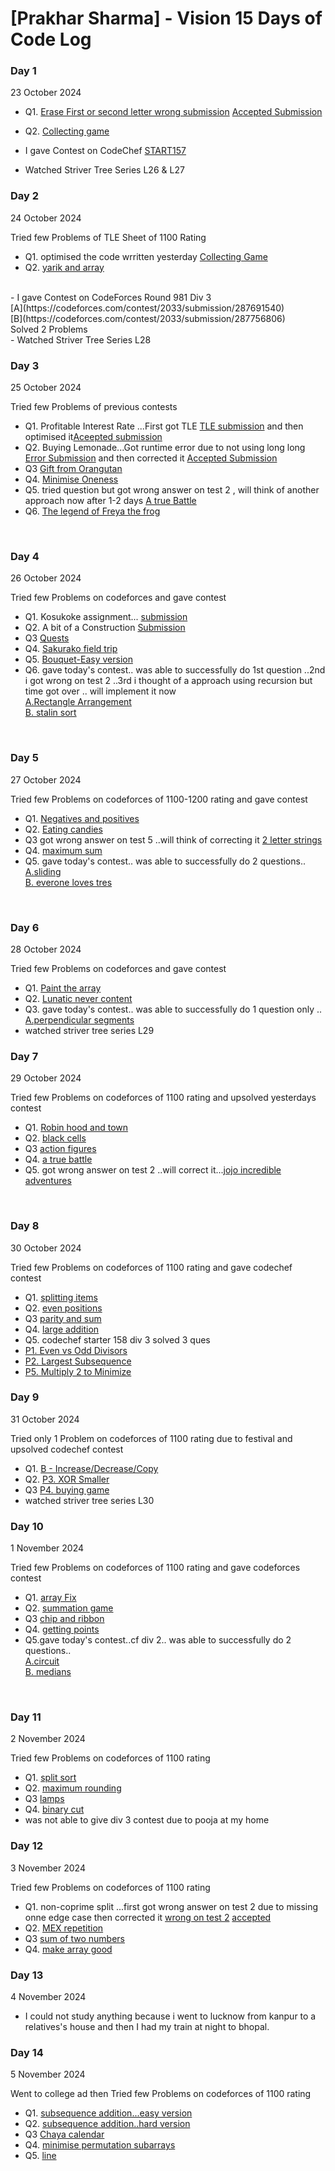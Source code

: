 # [Prakhar Sharma] - Vision 15 Days of Code Log

### Day 1 
23 October 2024

- Q1. [Erase First or second letter wrong submission](https://codeforces.com/contest/1917/submission/287488711)
 [Accepted Submission](https://codeforces.com/contest/1917/submission/287491019)
- Q2. [Collecting game](https://codeforces.com/contest/1904/submission/287506919)

- I gave Contest on CodeChef [START157](https://www.codechef.com/START157C?order=desc&sortBy=successful_submissions)
- Watched Striver Tree Series L26 & L27

### Day 2
24 October 2024

Tried few Problems of TLE Sheet of 1100 Rating
- Q1. optimised the code wrritten yesterday [Collecting Game](https://codeforces.com/contest/1904/submission/287581577)
- Q2. [yarik and array](https://codeforces.com/contest/1899/submission/287646228)
<br>
- I gave Contest on CodeForces Round 981 Div 3 <br>
   [A](https://codeforces.com/contest/2033/submission/287691540)  <br>
   [B](https://codeforces.com/contest/2033/submission/287756806) <br>
  Solved 2 Problems <br>
- Watched Striver Tree Series L28


### Day 3
25 October 2024

Tried few Problems of previous contests
- Q1. Profitable Interest Rate ...First got TLE [TLE submission](https://codeforces.com/contest/2024/submission/287822357) and then optimised it[Aceepted submission](https://codeforces.com/contest/2024/submission/287822823)
- Q2. Buying Lemonade...Got runtime error due to not using long long [Error Submission](https://codeforces.com/contest/2024/submission/287828869) and then corrected it [Accepted Submission](https://codeforces.com/contest/2024/submission/287829082)
- Q3 [Gift from Orangutan](https://codeforces.com/contest/2030/submission/287895759)
- Q4. [Minimise Oneness](https://codeforces.com/contest/2030/submission/287900416)
- Q5. tried question but got wrong answer on test 2 , will think of another approach now after 1-2 days [A true Battle](https://codeforces.com/contest/2030/submission/287907684)
- Q6. [The legend of Freya the frog](https://codeforces.com/contest/2009/submission/287946263)
<br>

### Day 4
26 October 2024

Tried few Problems on codeforces and gave contest 
- Q1. Kosukoke assignment... [submission](https://codeforces.com/contest/2033/submission/287994410) 
- Q2. A bit of a Construction [Submission](https://codeforces.com/contest/1957/submission/287997498) 
- Q3 [Quests](https://codeforces.com/contest/1914/submission/288057849)
- Q4. [Sakurako field trip](https://codeforces.com/contest/2033/submission/288069206)
- Q5.  [Bouquet-Easy version](https://codeforces.com/contest/1995/submission/288104253)
- Q6.  gave today's contest.. was able to successfully do 1st question ..2nd i got wrong on test 2 ..3rd i thought of a approach using recursion but time got over .. will implement it now <br>[A.Rectangle Arrangement](https://codeforces.com/contest/2027/submission/288120948) <br> [B. stalin sort](https://codeforces.com/contest/2027/submission/288147493)
<br>


### Day 5
27 October 2024

Tried few Problems on codeforces of 1100-1200 rating and gave contest
- Q1.  [Negatives and positives](https://codeforces.com/contest/1791/submission/288203529) 
- Q2.  [Eating candies](https://codeforces.com/contest/1669/submission/288263315) 
- Q3  got wrong answer on test 5 ..will think of correcting it [2 letter strings](https://codeforces.com/contest/1669/submission/288285816)
- Q4. [maximum sum](https://codeforces.com/contest/1832/submission/288202588)
- Q5. gave today's contest.. was able to successfully do 2 questions.. <br>[A.sliding](https://codeforces.com/contest/2035/submission/288306220) <br> [B. everone loves tres](https://codeforces.com/contest/2035/submission/288320068)
<br>


### Day 6
28 October 2024

Tried few Problems on codeforces and gave contest
- Q1.  [Paint the array](https://codeforces.com/contest/1618/submission/288397807) 
- Q2.  [Lunatic never content](https://codeforces.com/contest/1826/submission/288399643) 
- Q3. gave today's contest.. was able to successfully do 1 question only .. <br>[A.perpendicular segments](https://codeforces.com/contest/2026/submission/288566510) <br>
- watched striver tree series L29


### Day 7
29 October 2024

Tried few Problems on codeforces  of 1100 rating and upsolved yesterdays contest
- Q1.  [Robin hood and town](https://codeforces.com/contest/2014/submission/288705801) 
- Q2.  [black cells](https://codeforces.com/contest/2026/submission/288723528) 
- Q3  [action figures](https://codeforces.com/contest/2026/submission/288738226)
- Q4. [a true battle](https://codeforces.com/contest/2030/submission/288787059)
- Q5. got wrong answer on test 2 ..will correct it...[jojo incredible adventures](https://codeforces.com/contest/1820/submission/288645272)
<br>


### Day 8
30 October 2024

Tried few Problems on codeforces  of 1100 rating and gave codechef contest
- Q1.  [splitting items](https://codeforces.com/contest/2004/submission/288806134) 
- Q2.  [even positions](https://codeforces.com/contest/1997/submission/288814361) 
- Q3  [parity and sum](https://codeforces.com/contest/1993/submission/288819027)
- Q4. [large addition](https://codeforces.com/contest/1984/submission/288913196)
- Q5. codechef starter 158 div 3  solved 3 ques <br>
- [P1. Even vs Odd Divisors](https://www.codechef.com/viewsolution/1102790245) <br>
- [P2. Largest Subsequence](https://www.codechef.com/viewsolution/1102823080)<br>
- [P5. Multiply 2 to Minimize](https://www.codechef.com/viewsolution/1102895374)<br>


### Day 9
31 October 2024

Tried only 1  Problem on codeforces  of 1100 rating due to festival and upsolved codechef contest
- Q1.  [B - Increase/Decrease/Copy](https://codeforces.com/contest/1976/submission/289000073) 
- Q2.  [P3. XOR Smaller](https://www.codechef.com/viewsolution/1103093596) 
- Q3  [P4. buying game](https://www.codechef.com/viewsolution/1103137798)
- watched striver tree series L30




### Day 10
1 November 2024

Tried few Problems on codeforces  of 1100 rating and gave codeforces contest
- Q1.  [array Fix](https://codeforces.com/contest/1948/submission/289091481) 
- Q2.  [summation game](https://codeforces.com/contest/1920/submission/289115036) 
- Q3  [chip and ribbon](https://codeforces.com/contest/1901/submission/289131797)
- Q4. [getting points](https://codeforces.com/contest/1902/submission/289170944)
- Q5.gave today's contest..cf div 2.. was able to successfully do 2 questions.. <br>
[A.circuit](https://codeforces.com/contest/2032/submission/289197135) <br>
[B. medians](https://codeforces.com/contest/2032/submission/289254108)
<br>


### Day 11
2 November 2024

Tried few Problems on codeforces  of 1100 rating 
- Q1.  [split sort](https://codeforces.com/contest/1863/submission/289326238) 
- Q2.  [maximum rounding](https://codeforces.com/contest/1857/submission/289329976) 
- Q3  [lamps](https://codeforces.com/contest/1839/submission/289335304)
- Q4. [binary cut](https://codeforces.com/contest/1971/submission/289619179)
- was not able to give div 3 contest due to pooja at my home

### Day 12
3 November 2024

Tried few Problems on codeforces  of 1100 rating 
- Q1.  non-coprime split ...first got wrong answer on test 2 due to missing onne edge case then corrected it [wrong on test 2](https://codeforces.com/problemset/submission/1872/289687636) [accepted](https://codeforces.com/problemset/submission/1872/289687888)
- Q2.  [MEX repetition](https://codeforces.com/problemset/submission/1863/289694151) 
- Q3  [sum of two numbers](https://codeforces.com/problemset/submission/1788/289700500)
- Q4. [make array good](https://codeforces.com/problemset/submission/1762/289818398)


### Day 13
4 November 2024

- I could not study anything because i went to lucknow from kanpur to a relatives's house and then I had my train at night to bhopal.



### Day 14
5 November 2024

Went to college ad then Tried few Problems on codeforces of 1100 rating 
- Q1. [subsequence addition...easy version](https://codeforces.com/problemset/submission/1807/290099536)
- Q2. [subsequence addition..hard version](https://codeforces.com/problemset/submission/1807/290099852)
- Q3  [Chaya calendar](https://codeforces.com/problemset/submission/1932/290126516)
- Q4. [minimise permutation subarrays](https://codeforces.com/problemset/submission/1838/290133280)
- Q5. [line](https://codeforces.com/problemset/submission/1722/290147477)
  
